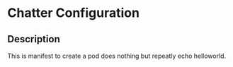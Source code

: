 # Chatter Configuration

## Description
This is manifest to create a pod does nothing but repeatly echo helloworld.
